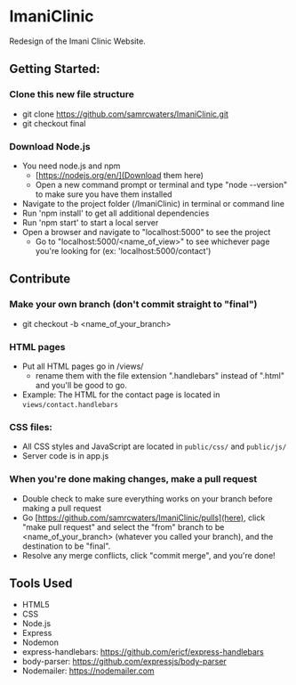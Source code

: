 # ImaniClinic
Redesign of the Imani Clinic Website.

## Getting Started:
### Clone this new file structure
  - git clone https://github.com/samrcwaters/ImaniClinic.git
  - git checkout final
### Download Node.js
- You need node.js and npm
  - [https://nodejs.org/en/](Download them here) 
  - Open a new command prompt or terminal and type "node --version" to make sure you have them installed
- Navigate to the project folder (/ImaniClinic) in terminal or command line
- Run 'npm install' to get all additional dependencies
- Run 'npm start' to start a local server
- Open a browser and navigate to "localhost:5000" to see the project
  - Go to "localhost:5000/<name_of_view>" to see whichever page you're looking for (ex: 'localhost:5000/contact')

## Contribute
### Make your own branch (don't commit straight to "final")
- git checkout -b <name_of_your_branch>
### HTML pages
- Put all HTML pages go in /views/
  - rename them with the file extension ".handlebars" instead of ".html" and you'll be good to go.
- Example: The HTML for the contact page is located in `views/contact.handlebars`
### CSS files:
- All CSS styles and JavaScript are located in `public/css/` and `public/js/`
- Server code is in app.js
### When you're done making changes, make a pull request
- Double check to make sure everything works on your branch before making a pull request
- Go [https://github.com/samrcwaters/ImaniClinic/pulls](here), click "make pull request" and select the "from" branch to be <name_of_your_branch> (whatever you called your branch), and the destination to be "final".
- Resolve any merge conflicts, click "commit merge", and you're done!

## Tools Used
- HTML5
- CSS
- Node.js
- Express
- Nodemon
- express-handlebars: https://github.com/ericf/express-handlebars
- body-parser: https://github.com/expressjs/body-parser
- Nodemailer: https://nodemailer.com
